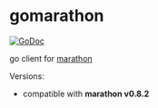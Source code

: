 gomarathon
===========
[![GoDoc](https://godoc.org/github.com/fpgeek/gomarathon?status.svg)](https://godoc.org/github.com/fpgeek/gomarathon)

go client for [marathon](http://mesosphere.github.io/marathon)

Versions: 

- compatible with **marathon v0.8.2**
